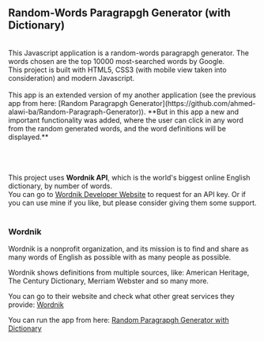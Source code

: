 ## Random-Words Paragrapgh Generator (with Dictionary)

<br/>
This Javascript application is a random-words paragrapgh generator. The words chosen are the top 10000 most-searched words by Google. 
<br/>
This project is built with HTML5, CSS3 (with mobile view taken into consideration) and modern Javascript.
<br/><br/>
This app is an extended version of my another application (see the previous app from here: [Random Paragrapgh Generator](https://github.com/ahmed-alawi-ba/Random-Paragraph-Generator)). **But in this app a new and important functionality was added, where the user can click in any word from the random generated words, and the word definitions will be displayed.**
<br/><br/>


<br/>
<br/>

This project uses **Wordnik API**, which is the world's biggest online English dictionary, by number of words.
<br/>
You can go to [Wordnik Developer Website](https://developer.wordnik.com/) to request for an API key. Or if you can use mine if you like, but please consider giving them some support.
<br/><br/>

### Wordnik

Wordnik is a nonprofit organization, and its mission is to find and share as many words of English as possible with as many people as possible.

Wordnik shows definitions from multiple sources, like: American Heritage, The Century Dictionary, Merriam Webster and so many more.

You can go to their website and check what other great services they provide: [Wordnik](https://www.wordnik.com/)

You can run the app from here: [Random Paragrapgh Generator with Dictionary](https://ahmed-alawi-ba.github.io/Random-Paragraph-Generator-with-Dictionary/)
